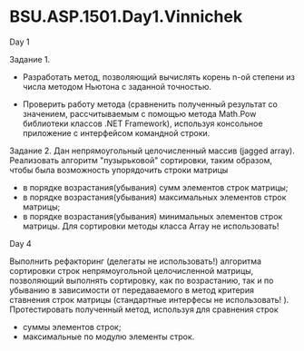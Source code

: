 # BSU.ASP.1501.Day1.Vinnichek
Day 1

Задание 1.
- Разработать метод, позволяющий вычислять корень n-ой степени из числа 
методом Ньютона с заданной точностью. 

- Проверить работу метода (сравненить полученный результат со значением, 
рассчитываемым с помощью метода Math.Pow библиотеки классов .NET 
Framework), используя консольное приложение с интерфейсом командной 
строки.

Задание 2.
Дан непрямоугольный целочисленный массив (jagged array). Реализовать алгоритм 
"пузырьковой" сортировки, таким образом, чтобы была возможность упорядочить 
строки матрицы
- в порядке возрастания(убывания) сумм элементов строк матрицы;
- в порядке возрастания(убывания) максимальных элементов строк матрицы;
- в порядке возрастания(убывания) минимальных элементов строк матрицы.
Для сортировки методы класса Array не использовать!

Day 4

Выполнить рефакторинг (делегаты не использовать!) алгоритма сортировки строк непрямоугольной
целочисленной матрицы, позволяющий выполнять сортировку, как по возрастанию, так и по убыванию в 
зависимости от передаваемого в метод критерия ставнения строк матрицы (стандартные интерфесы не 
использовать! ). Протестировать полученный метод, используя для сравнения строк 
- суммы элементов строк; 
- максимальные по модулю элементы строк.
